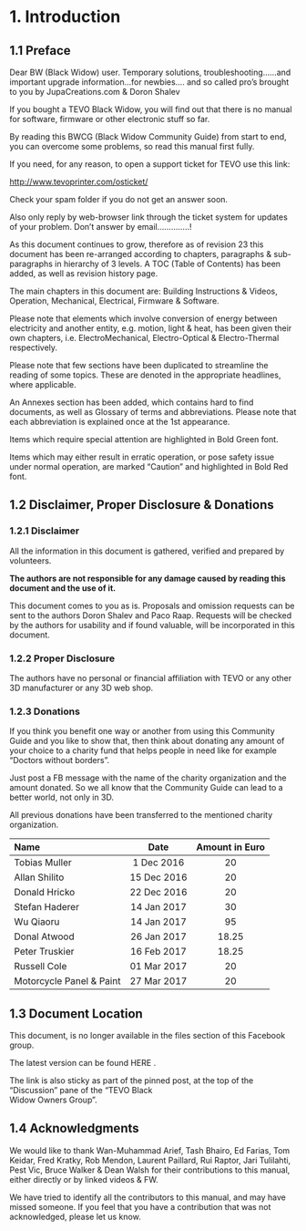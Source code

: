 # 1. Introduction

## 1.1 Preface

Dear BW \(Black Widow\) user. Temporary solutions, troubleshooting……and important upgrade information…for newbies…. and so called pro’s brought to you by JupaCreations.com & Doron Shalev

If you bought a TEVO Black Widow, you will find out that there is no manual for software, firmware or other electronic stuff so far.

By reading this BWCG \(Black Widow Community Guide\) from start to end, you can overcome some problems, so read this manual first fully.

If you need, for any reason, to open a support ticket for TEVO use this link:

[http://www.tevoprinter.com/osticket/                        
](http://www.tevoprinter.com/osticket/)

Check your spam folder if you do not get an answer soon.

Also only reply by web-browser link through the ticket system for updates of your problem. Don’t answer by email…………..!

As this document continues to grow, therefore as of revision 23 this document has been re-arranged according to chapters, paragraphs & sub-paragraphs in hierarchy of 3 levels. A TOC \(Table of Contents\) has been added, as well as revision history page.

The main chapters in this document are: Building Instructions & Videos, Operation, Mechanical, Electrical, Firmware & Software.

Please note that elements which involve conversion of energy between electricity and another entity, e.g. motion, light & heat, has been given their own chapters, i.e. ElectroMechanical, Electro-Optical & Electro-Thermal respectively.

Please note that few sections have been duplicated to streamline the reading of some topics. These are denoted in the appropriate headlines, where applicable.

An Annexes section has been added, which contains hard to find documents, as well as Glossary of terms and abbreviations. Please note that each abbreviation is explained once at the 1st appearance.

Items which require special attention are highlighted in Bold Green font.

Items which may either result in erratic operation, or pose safety issue under normal operation, are marked “Caution” and highlighted in Bold Red font.

## 1.2 Disclaimer, Proper Disclosure & Donations

### 1.2.1 Disclaimer

All the information in this document is gathered, verified and prepared by volunteers.

**The authors are not responsible for any damage caused by reading this document and the use  of it.**

This document comes to you as is. Proposals and omission requests can be sent to the authors Doron Shalev and Paco Raap. Requests will be checked by the authors for usability and if found valuable, will be incorporated in this document.

### 1.2.2 Proper Disclosure

The authors have no personal or financial affiliation with TEVO or any other 3D manufacturer or any 3D web shop.

### 1.2.3 Donations

If you think you benefit one way or another from using this Community Guide and you like to show that, then think about donating any amount of your choice to a charity fund that helps people in need like for example “Doctors without borders”.

Just post a FB message with the name of the charity organization and the amount donated. So we all know that the Community Guide can lead to a better world, not only in 3D.

All previous donations have been transferred to the mentioned charity organization.

| Name | Date | Amount in Euro |
| :--- | :---: | :---: |
| Tobias Muller | 1 Dec 2016 | 20 |
| Allan Shilito | 15 Dec 2016 | 20 |
| Donald Hricko | 22 Dec 2016 | 20 |
| Stefan Haderer | 14 Jan 2017 | 30 |
| Wu Qiaoru | 14 Jan 2017 | 95 |
| Donal Atwood | 26 Jan 2017 | 18.25 |
| Peter Truskier | 16 Feb 2017 | 18.25 |
| Russell Cole | 01 Mar 2017 | 20 |
| Motorcycle Panel & Paint | 27 Mar 2017 | 20 |

## 1.3 Document Location

This document, is no longer available in the files section of this Facebook group.

The latest version can be found HERE .

The link is also sticky as part of the pinned post, at the top of the “Discussion” pane of the “TEVO Black  
 Widow Owners Group”.

## 1.4 Acknowledgments

We would like to thank Wan-Muhammad Arief, Tash Bhairo, Ed Farias, Tom Keidar, Fred Kratky, Rob Mendon, Laurent Paillard, Rui Raptor, Jari Tulilahti, Pest Vic, Bruce Walker & Dean Walsh for their contributions to this manual, either directly or by linked videos & FW.

We have tried to identify all the contributors to this manual, and may have missed someone. If you feel that you have a contribution that was not acknowledged, please let us know.


